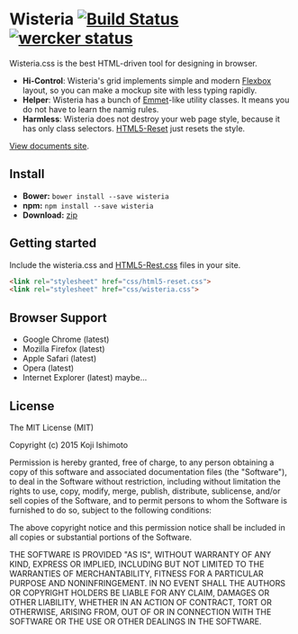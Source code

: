# Wisteria [![Build Status](https://travis-ci.org/t32k/wisteria.svg)](https://travis-ci.org/t32k/wisteria) [![wercker status](https://app.wercker.com/status/fff7cc4c5446d5b16065e8f93a79309e/s/master "wercker status")](https://app.wercker.com/project/bykey/fff7cc4c5446d5b16065e8f93a79309e)

Wisteria.css is the best HTML-driven tool for designing in browser.

+ __Hi-Control__: Wisteria's grid implements simple and modern [Flexbox](http://philipwalton.github.io/solved-by-flexbox/demos/grids/) layout, so you can make a mockup site with less typing rapidly.
+ __Helper__: Wisteria has a bunch of [Emmet](http://docs.emmet.io/cheat-sheet/)-like utility classes. It means you do not have to learn the namig rules.
+ __Harmless__: Wisteria does not destroy your web page style, because it has only class selectors. [HTML5-Reset](https://github.com/murtaugh/HTML5-Reset) just resets the style.

[View documents site](http://t32k.me/wisteria/).

## Install

+ __Bower:__ `bower install --save wisteria`
+ __npm:__ `npm install --save wisteria`
+ __Download:__ [zip](https://github.com/t32k/wisteria/archive/master.zip)

## Getting started

Include the wisteria.css and [HTML5-Rest.css](https://github.com/murtaugh/HTML5-Reset) files in your site.

```html
<link rel="stylesheet" href="css/html5-reset.css">
<link rel="stylesheet" href="css/wisteria.css">
```

## Browser Support

+ Google Chrome (latest)
+ Mozilla Firefox (latest)
+ Apple Safari (latest)
+ Opera (latest)
+ Internet Explorer (latest) maybe...

## License

The MIT License (MIT)

Copyright (c) 2015 Koji Ishimoto

Permission is hereby granted, free of charge, to any person obtaining a copy of
this software and associated documentation files (the "Software"), to deal in
the Software without restriction, including without limitation the rights to
use, copy, modify, merge, publish, distribute, sublicense, and/or sell copies of
the Software, and to permit persons to whom the Software is furnished to do so,
subject to the following conditions:

The above copyright notice and this permission notice shall be included in all
copies or substantial portions of the Software.

THE SOFTWARE IS PROVIDED "AS IS", WITHOUT WARRANTY OF ANY KIND, EXPRESS OR
IMPLIED, INCLUDING BUT NOT LIMITED TO THE WARRANTIES OF MERCHANTABILITY, FITNESS
FOR A PARTICULAR PURPOSE AND NONINFRINGEMENT. IN NO EVENT SHALL THE AUTHORS OR
COPYRIGHT HOLDERS BE LIABLE FOR ANY CLAIM, DAMAGES OR OTHER LIABILITY, WHETHER
IN AN ACTION OF CONTRACT, TORT OR OTHERWISE, ARISING FROM, OUT OF OR IN
CONNECTION WITH THE SOFTWARE OR THE USE OR OTHER DEALINGS IN THE SOFTWARE.